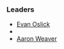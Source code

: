 ### Leaders

* [Evan Oslick](mailto:evan.oslick@owasp.org)
*
* [Aaron Weaver](mailto:aaron.weaver@owasp.org)
